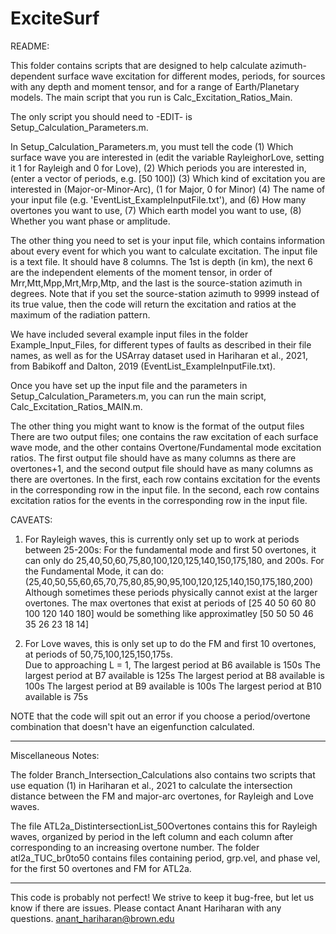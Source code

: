 # ExciteSurf
README: 

This folder contains scripts that are designed to help calculate azimuth-dependent surface wave excitation for different modes, periods, for sources with any depth and moment tensor, and for a range of Earth/Planetary models. 
The main script that you run is Calc_Excitation_Ratios_Main. 

The only script you should need to -EDIT- is Setup_Calculation_Parameters.m.

In Setup_Calculation_Parameters.m, you must tell the code 
(1) Which surface wave you are interested in (edit the variable RayleighorLove, setting it 1 for Rayleigh and 0 for Love), 
(2) Which periods you are interested in, (enter a vector of periods, e.g. [50 100])
(3) Which kind of excitation you are interested in (Major-or-Minor-Arc), (1 for Major, 0 for Minor) 
(4) The name of your input file (e.g. 'EventList_ExampleInputFile.txt'), and 
(6) How many overtones you want to use, 
(7) Which earth model you want to use,
(8) Whether you want phase or amplitude. 

The other thing you need to set is your input file, which contains information 
about every event for which you want to calculate excitation.
The input file is a text file. It should have 8 columns. 
The 1st is depth (in km), 
the next 6 are the independent elements of the moment tensor, in order of Mrr,Mtt,Mpp,Mrt,Mrp,Mtp, 
and the last is the source-station azimuth in degrees. 
Note that if you set the source-station azimuth to 9999 instead of its true 
value, then the code will return the excitation and ratios at the maximum of the radiation pattern. 

We have included several example input files in the folder Example_Input_Files, for different types of faults
as described in their file names, as well as for the USArray dataset used in Hariharan et al., 2021, from Babikoff 
and Dalton, 2019 (EventList_ExampleInputFile.txt).

Once you have set up the input file and the parameters in Setup_Calculation_Parameters.m,
you can run the main script, Calc_Excitation_Ratios_MAIN.m. 

The other thing you might want to know is the format of the output files 
There are two output files; one contains the raw excitation of each surface wave mode,
and the other contains Overtone/Fundamental mode excitation ratios.
The first output file should have as many columns as there are overtones+1, 
and the second output file should have as many columns as there are overtones. 
In the first, each row contains excitation for the events in the corresponding row in the input file. 
In the second, each row contains excitation ratios for the events in the corresponding row in the input file. 

CAVEATS:
1) For Rayleigh waves, this is currently only set up to work at periods between 25-200s: For the fundamental mode
 and first 50 overtones, it can only do 25,40,50,60,75,80,100,120,125,140,150,175,180, and 200s. 
For the Fundamental Mode, it can do: (25,40,50,55,60,65,70,75,80,85,90,95,100,120,125,140,150,175,180,200)
Although sometimes these periods physically cannot exist at the larger overtones.
The max overtones that exist at periods of [25 40 50 60 80 100 120 140 180] 
would be something like approximatley [50 50 50 46 35 26 23 18 14] 

2) For Love waves, this is only set up to do the FM and first 10 overtones, 
at periods of 50,75,100,125,150,175s.  
Due to approaching L = 1, 
The largest period at B6  available is 150s
The largest period at B7 available is 125s
The largest period at B8 available is 100s
The largest period at B9 available is 100s
The largest period at B10 available is 75s

NOTE that the code will spit out an error if you choose a period/overtone
combination that doesn't have an eigenfunction calculated.  

----
Miscellaneous Notes: 

The folder Branch_Intersection_Calculations also contains two scripts that use equation (1)
in Hariharan et al., 2021 to calculate the intersection distance between the FM and
major-arc overtones, for Rayleigh and Love waves. 

The file ATL2a_DistintersectionList_50Overtones contains this for Rayleigh waves, organized by period
in the left column and each column after corresponding to an increasing overtone number. 
The folder atl2a_TUC_br0to50 contains files containing period, grp.vel, and phase vel, for the first 50 overtones and FM for ATL2a.

----

This code is probably not perfect!
We strive to keep it bug-free, but let us know if there are issues.
Please contact Anant Hariharan with any questions. 
anant_hariharan@brown.edu
